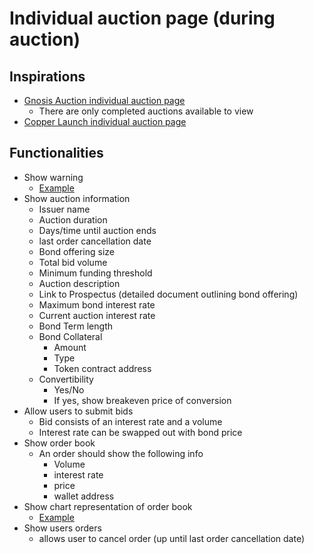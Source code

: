 # Individual auction page (during auction)

## Inspirations

- [Gnosis Auction individual auction page](https://gnosis-auction.eth.link/#/auction?auctionId=52&chainId=1#topAnchor)
  - There are only completed auctions available to view
- [Copper Launch individual auction page](https://copperlaunch.com/auctions/0xc065798f227b49c150bcdc6cdc43149a12c4d757)

## Functionalities

- Show warning
  - [Example](../../assets/risk_warning.png)
- Show auction information
  - Issuer name
  - Auction duration
  - Days/time until auction ends
  - last order cancellation date
  - Bond offering size
  - Total bid volume
  - Minimum funding threshold
  - Auction description
  - Link to Prospectus (detailed document outlining bond offering)
  - Maximum bond interest rate
  - Current auction interest rate
  - Bond Term length
  - Bond Collateral
    - Amount
    - Type
    - Token contract address
  - Convertibility
    - Yes/No
    - If yes, show breakeven price of conversion
- Allow users to submit bids
  - Bid consists of an interest rate and a volume
  - Interest rate can be swapped out with bond price
- Show order book
  - An order should show the following info
    - Volume
    - interest rate
    - price
    - wallet address
- Show chart representation of order book
  - [Example](../../assets/order_book_chart.png)
- Show users orders
  - allows user to cancel order (up until last order cancellation date)
